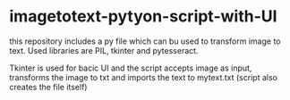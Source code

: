 # imagetotext-pytyon-script-with-UI

this repository includes a py file which can bu used to transform image to text. Used libraries are PIL, tkinter and pytesseract.

Tkinter is used for bacic UI and the script accepts image as input, transforms the image to txt and imports the text to mytext.txt (script also creates the file itself)

